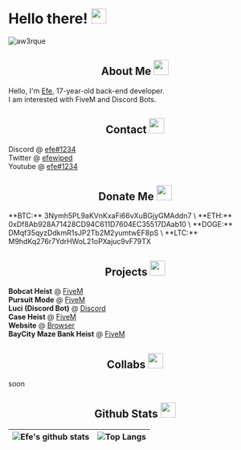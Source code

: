 <h1 align="left">Hello there! <img src = "https://cdn.discordapp.com/emojis/933755928317136907.png?v=1" high="20px" width="30px"></h1>

<img src="https://komarev.com/ghpvc/?username=aw3rque&label=Profile Viewers&color=552b75" alt="aw3rque" />

<div>
    <h2 align="center"> About Me <img src = "https://cdn.discordapp.com/emojis/895594417484873779.png?v=1" high="20px" width="30px"> </h2>
</div>

Hello, I'm [Efe](https://discord.com/users/280696584889696257), 17-year-old back-end developer.\
I am interested with FiveM and Discord Bots.

<div>
    <h2 align="center"> Contact <img src = "https://cdn.discordapp.com/emojis/898285949094621245.png?v=1" high="20px" width="30px"> </h2>
</div>

Discord @ [efe#1234](https://discord.com/users/280696584889696257) \
Twitter @ [efewiped](https://twitter.com/efewiped) \
Youtube @ [efe#1234](https://www.youtube.com/channel/UC4a5DMZ_BjZFDios8od7ENQ) 

<div>
    <h2 align="center"> Donate Me <img src = "[https://cdn.discordapp.com/emojis/743988189814849627.png?v=1" high="20px" width="30px"> </h2>
</div>
**BTC:** 3Nymh5PL9aKVnKxaFi66vXuBGjyGMAddn7 \
**ETH:** 0xDf8Ab928A71428CD94C611D7604EC35517DAab10 \
**DOGE:** DMqf35qyzDdkmR1sJP2Tb2M2yumtwEF8pS \
**LTC:** M9hdKq276r7YdrHWoL21oPXajuc9vF79TX

<div>
    <h2 align="center"> Projects <img src = "https://cdn.discordapp.com/emojis/743988189814849627.png?v=1" high="20px" width="30px"> </h2>
</div>

**Bobcat Heist** @ [FiveM](https://www.youtube.com/watch?v=bU2_4M6BKWA) \
**Pursuit Mode** @ [FiveM](https://www.youtube.com/watch?v=W1z8NzwDZRI) \
**Luci (Discord Bot)** @ [Discord](https://top.gg/tr/bot/412016041749643277) \
**Case Heist** @ [FiveM](https://www.youtube.com/watch?v=e-_AtXqnqEw) \
**Website** @ [Browser](https://aw3rque.github.io/) \
**BayCity Maze Bank Heist** @ [FiveM](https://www.youtube.com/watch?v=-1VVhuRN3iE) 

<div>
    <h2 align="center"> Collabs <img src = "https://cdn.discordapp.com/emojis/743988189814849627.png?v=1" high="20px" width="30px"> </h2>
</div>

soon

<div>
    <h2 align="center"> Github Stats <img src = "https://cdn.discordapp.com/emojis/881503652634832896.png?v=1" high="20px" width="30px"> </h2>
</div>

|![Efe's github stats](https://github-readme-stats.vercel.app/api?username=aw3rque&count_private=true&show_icons=true&theme=dracula&disable_animations=true&include_all_commits=true)|![Top Langs](https://github-readme-stats.vercel.app/api/top-langs/?username=aw3rque&theme=dracula&langs_count=10&layout=compact)|
|:-:|:-:|
